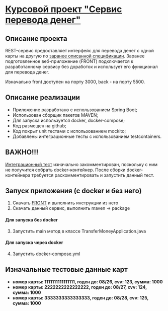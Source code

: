 # [Курсовой проект "Сервис перевода денег"](https://github.com/netology-code/jd-homeworks/blob/master/diploma/moneytransferservice.md)

## Описание проекта

REST-сервис предоставляет интерфейс для перевода денег с одной карты на другую по [заранее описанной спецификации](MoneyTransferServiceSpecification.yaml).
Заранее подготовленное веб-приложение (FRONT) подключается к разработанному сервису без доработок и использует его функционал для перевода денег.

Изначально front доступен на порту 3000, back - на порту 5500.

## Описание реализации

- Приложение разработано с использованием Spring Boot;
- Использован сборщик пакетов MAVEN;
- Для запуска используется docker, docker-compose;
- Код размещен на github;
- Код покрыт unit тестами с использованием mockito;
- Добавлены интеграционные тесты с использованием testcontainers.

## ВАЖНО!!!

[Интеграционный тест](src/test/java/ru/netology/TransferMoneyApplicationTests.java) 
изначально закомментирован, поскольку с ним не получится собрать docker-контейнер.
После сборки docker-контейнера требуется раскомментировать и запустить данный тест.

## Запуск приложения (с docker и без него)

1. Скачать [FRONT](https://github.com/serp-ya/card-transfer) и выполнить инструкции из него
2. Скачать данный сервис, выполнить maven -> package

#### Для запуска без docker
3. Запустить main метод в классе TransferMoneyApplication.java

#### Для запуска через docker
4. Запустить docker-compose.yml

## Изначальные тестовые данные карт

- **номер карты: 1111111111111111, годен до: 08/26, cvv: 123, сумма: 1000**
- **номер карты: 2222222222222222, годен до: 08/27, cvv: 124, сумма: 1000**
- **номер карты: 3333333333333333, годен до: 08/28, cvv: 125, сумма: 1000**